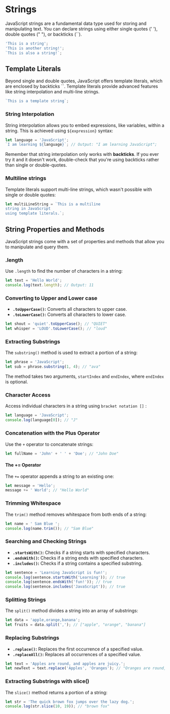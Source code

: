 # Strings

JavaScript strings are a fundamental data type used for storing and manipulating text. You can declare strings using either single quotes (' '), double quotes (" "), or backticks (``).

```js
'This is a string';
'This is another string!';
`This is also a string!`;
```

## Template Literals

Beyond single and double quotes, JavaScript offers template literals, which are enclosed by backticks ``. Template literals provide advanced features like string interpolation and multi-line strings.

```js
`This is a template string`;
```

### String Interpolation

String interpolation allows you to embed expressions, like variables, within a string. This is achieved using `${expression}` syntax:

```js
let language = 'JavaScript';
`I am learning ${language}`; // Output: "I am learning JavaScript";
```

Remember that string interpolation only works with **backticks**. If you ever try it and it doesn't work, double-check that you're using backticks rather than single or double-quotes.

### Multiline strings

Template literals support multi-line strings, which wasn't possible with single or double quotes:

```js
let multiLineString = `This is a multiline
string in JavaScript
using template literals.`;
```

## String Properties and Methods

JavaScript strings come with a set of properties and methods that allow you to manipulate and query them.

### .length

Use `.length` to find the number of characters in a string:

```js
let text = 'Hello World';
console.log(text.length); // Output: 11
```

### Converting to Upper and Lower case

- **`.toUpperCase()`:** Converts all characters to upper case.
- **`.toLowerCase()`:** Converts all characters to lower case.

```js
let shout = 'quiet'.toUpperCase(); // "QUIET"
let whisper = 'LOUD'.toLowerCase(); // "loud"
```

### Extracting Substrings

The `substring()` method is used to extract a portion of a string:

```js
let phrase = 'JavaScript';
let sub = phrase.substring(1, 4); // "ava"
```

The method takes two arguments, `startIndex` and `endIndex`, where `endIndex` is optional.

### Character Access

Access individual characters in a string using `bracket notation []` :

```js
let language = 'JavaScript';
console.log(language[0]); // "J"
```

### Concatenation with the Plus Operator

Use the `+` operator to concatenate strings:

```js
let fullName = 'John' + ' ' + 'Doe'; // "John Doe"
```

#### The += Operator

The `+=` operator appends a string to an existing one:

```js
let message = 'Hello';
message += ' World'; // "Hello World"
```

### Trimming Whitespace

The `trim()` method removes whitespace from both ends of a string:

```js
let name = ' Sam Blue ';
console.log(name.trim()); // "Sam Blue"
```

### Searching and Checking Strings

- **`.startsWith()`:** Checks if a string starts with specified characters.
- **`.endsWith()`:** Checks if a string ends with specified characters.
- **`.includes()`:** Checks if a string contains a specified substring.

```js
let sentence = 'Learning JavaScript is fun!';
console.log(sentence.startsWith('Learning')); // true
console.log(sentence.endsWith('fun!')); // true
console.log(sentence.includes('JavaScript')); // true
```

### Splitting Strings

The `split()` method divides a string into an array of substrings:

```js
let data = 'apple,orange,banana';
let fruits = data.split(','); // ["apple", "orange", "banana"]
```

### Replacing Substrings

- **`.replace()`:** Replaces the first occurrence of a specified value.
- **`.replaceAll()`:** Replaces all occurrences of a specified value.

```js
let text = 'Apples are round, and apples are juicy.';
let newText = text.replace('Apples', 'Oranges'); // "Oranges are round, and apples are juicy."
```

### Extracting Substrings with slice()

The `slice()` method returns a portion of a string:

```js
let str = 'The quick brown fox jumps over the lazy dog.';
console.log(str.slice(10, 19)); // "brown fox"
```
